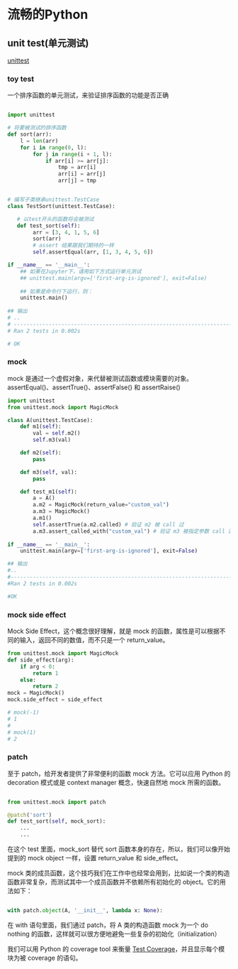 # 流畅的Python

## unit test(单元测试)

[unittest](https://docs.python.org/3/library/unittest.html)

### toy test
一个排序函数的单元测试，来验证排序函数的功能是否正确

```python

import unittest

# 将要被测试的排序函数
def sort(arr):
    l = len(arr)
    for i in range(0, l):
        for j in range(i + 1, l):
            if arr[i] >= arr[j]:
                tmp = arr[i]
                arr[i] = arr[j]
                arr[j] = tmp


# 编写子类继承unittest.TestCase
class TestSort(unittest.TestCase):

   # 以test开头的函数将会被测试
   def test_sort(self):
        arr = [3, 4, 1, 5, 6]
        sort(arr)
        # assert 结果跟我们期待的一样
        self.assertEqual(arr, [1, 3, 4, 5, 6])

if __name__ == '__main__':
    ## 如果在Jupyter下，请用如下方式运行单元测试
    ## unittest.main(argv=['first-arg-is-ignored'], exit=False)
    
    ## 如果是命令行下运行，则：
    unittest.main()
    
## 输出
# ..
# ----------------------------------------------------------------------
# Ran 2 tests in 0.002s

# OK
```

### mock
mock 是通过一个虚假对象，来代替被测试函数或模块需要的对象。
assertEqual()、assertTrue()、assertFalse() 和 assertRaise() 

```python
import unittest
from unittest.mock import MagicMock

class A(unittest.TestCase):
    def m1(self):
        val = self.m2()
        self.m3(val)

    def m2(self):
        pass

    def m3(self, val):
        pass

    def test_m1(self):
        a = A()
        a.m2 = MagicMock(return_value="custom_val")
        a.m3 = MagicMock()
        a.m1()
        self.assertTrue(a.m2.called) # 验证 m2 被 call 过
        a.m3.assert_called_with("custom_val") # 验证 m3 被指定参数 call 过
        
if __name__ == '__main__':
    unittest.main(argv=['first-arg-is-ignored'], exit=False)

## 输出
#..
#----------------------------------------------------------------------
#Ran 2 tests in 0.002s

#OK
```

### mock side effect
Mock Side Effect，这个概念很好理解，就是 mock 的函数，属性是可以根据不同的输入，返回不同的数值，而不只是一个 return_value。


```python
from unittest.mock import MagicMock
def side_effect(arg):
    if arg < 0:
        return 1
    else:
        return 2
mock = MagicMock()
mock.side_effect = side_effect

# mock(-1)
# 1
# 
# mock(1)
# 2

```


### patch
至于 patch，给开发者提供了非常便利的函数 mock 方法。它可以应用 Python 的 decoration 模式或是 context manager 概念，快速自然地 mock 所需的函数。
```python

from unittest.mock import patch

@patch('sort')
def test_sort(self, mock_sort):
    ...
    ...

```
在这个 test 里面，mock_sort  替代 sort 函数本身的存在，所以，我们可以像开始提到的 mock object 一样，设置 return_value 和 side_effect。

mock 类的成员函数，这个技巧我们在工作中也经常会用到，比如说一个类的构造函数非常复杂，而测试其中一个成员函数并不依赖所有初始化的 object。它的用法如下：
```python

with patch.object(A, '__init__', lambda x: None):

```
在 with 语句里面，我们通过 patch，将 A 类的构造函数 mock 为一个 do nothing 的函数，这样就可以很方便地避免一些复杂的初始化（initialization）

我们可以用 Python 的 coverage tool  来衡量 [Test Coverage](https://coverage.readthedocs.io/en/v4.5.x/)，并且显示每个模块为被 coverage 的语句。 
